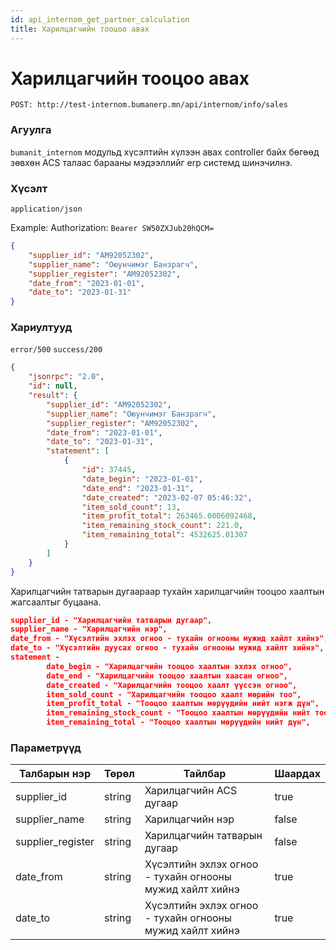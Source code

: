 ```yaml
---
id: api_internom_get_partner_calculation
title: Харилцагчийн тооцоо авах
---
```


# Харилцагчийн тооцоо авах

`POST: http://test-internom.bumanerp.mn/api/internom/info/sales` 


### Агуулга

`bumanit_internom` модульд хүсэлтийн хүлээн авах controller байх бөгөөд зөвхөн ACS талаас барааны мэдээллийг
erp системд шинэчилнэ.

### Хүсэлт
`application/json`

Example: Authorization: `Bearer SW50ZXJub20hQCM=`


```json
{
	"supplier_id": "АМ92052302",
	"supplier_name": "Оюунчимэг Банзрагч",
	"supplier_register": "АМ92052302",
	"date_from": "2023-01-01",
	"date_to": "2023-01-31"
}
```

### Хариултууд

`error/500`
`success/200`
```json
{
	"jsonrpc": "2.0",
	"id": null,
	"result": {
		"supplier_id": "АМ92052302",
		"supplier_name": "Оюунчимэг Банзрагч",
		"supplier_register": "АМ92052302",
		"date_from": "2023-01-01",
		"date_to": "2023-01-31",
		"statement": [
			{
				"id": 37445,
				"date_begin": "2023-01-01",
				"date_end": "2023-01-31",
				"date_created": "2023-02-07 05:46:32",
				"item_sold_count": 13,
				"item_profit_total": 263465.0006092468,
				"item_remaining_stock_count": 221.0,
				"item_remaining_total": 4532625.01307
			}
		]
	}
}
```

Харилцагчийн татварын дугаараар тухайн харилцагчийн тооцоо хаалтын жагсаалтыг буцаана.

```json
supplier_id - "Харилцагчийн татварын дугаар",
supplier_name - "Харилцагчийн нэр",
date_from - "Хүсэлтийн эхлэх огноо - тухайн огнооны мужид хайлт хийнэ",
date_to - "Хүсэлтийн дуусах огноо - тухайн огнооны мужид хайлт хийнэ",
statement -
        date_begin - "Харилцагчийн тооцоо хаалтын эхлэх огноо",
        date_end - "Харилцагчийн тооцоо хаалтын хаасан огноо",
        date_created - "Харилцагчийн тооцоо хаалт үүссэн огноо",
        item_sold_count - "Харилцагчийн тооцоо хаалт мөрийн тоо",
        item_profit_total - "Тооцоо хаалтын мөрүүдийн нийт нэгж дүн",
        item_remaining_stock_count - "Тооцоо хаалтын мөрүүдийн нийт тоо ширхэг",
        item_remaining_total - "Тооцоо хаалтын мөрүүдийн нийт дүн",

```

### Параметрүүд
  <Tabs>
              <TabItem  default>
                <table>
                  <thead>
                    <tr>
                      <th>Талбарын нэр</th>
                      <th>Төрөл</th>
                      <th>Тайлбар</th>
                      <th>Шаардах</th>
                    </tr>
                  </thead>
                  <tbody>
                    <tr>
                      <td>supplier_id</td>
                      <td>string</td>
                      <td>Харилцагчийн ACS дугаар </td>
                      <td>true</td>
                    </tr>
                     <tr>
                      <td>supplier_name</td>
                      <td>string</td>
                      <td>Харилцагчийн нэр</td>
                      <td>false</td>
                    </tr>
                     <tr>
                      <td>supplier_register</td>
                      <td>string</td>
                      <td>Харилцагчийн татварын дугаар </td>
                      <td>false</td>
                    </tr>
                     <tr>
                      <td>date_from</td>
                      <td>string</td>
                      <td>Хүсэлтийн эхлэх огноо - тухайн огнооны мужид хайлт хийнэ </td>
                      <td>true</td>
                    </tr>
                     <tr>
                      <td>date_to</td>
                      <td>string</td>
                      <td>Хүсэлтийн эхлэх огноо - тухайн огнооны мужид хайлт хийнэ </td>
                      <td>true</td>
                    </tr>
                  </tbody>
                </table>
              </TabItem>
</Tabs>